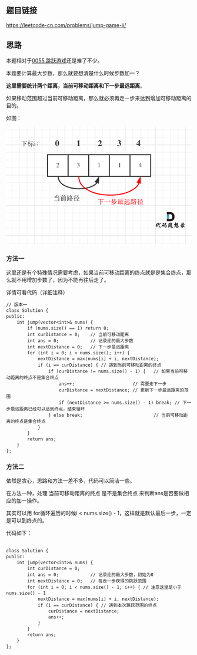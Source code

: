 ## 题目链接
https://leetcode-cn.com/problems/jump-game-ii/

## 思路 

本题相对于[0055.跳跃游戏](https://github.com/youngyangyang04/leetcode/blob/master/problems/0053.最大子序和.md)还是难了不少。

本题要计算最大步数，那么就要想清楚什么时候步数加一？ 

**这里需要统计两个距离，当前可移动距离和下一步最远距离**。

如果移动范围超过当前可移动距离，那么就必须再走一步来达到增加可移动距离的目的。

如图：

<img src='../pics/45.跳跃游戏II.png' width=600> </img></div>

### 方法一

这里还是有个特殊情况需要考虑，如果当前可移动距离的终点就是是集合终点，那么就不用增加步数了，因为不能再往后走了。

详情可看代码（详细注释）

```
// 版本一
class Solution {
public:
    int jump(vector<int>& nums) {
        if (nums.size() == 1) return 0;
        int curDistance = 0;    // 当前可移动距离
        int ans = 0;            // 记录走的最大步数
        int nextDistance = 0;   // 下一步最远距离
        for (int i = 0; i < nums.size(); i++) {
            nextDistance = max(nums[i] + i, nextDistance);
            if (i == curDistance) { // 遇到当前可移动距离的终点
                if (curDistance != nums.size() - 1) {   // 如果当前可移动距离的终点不是集合终点
                    ans++;                      // 需要走下一步
                    curDistance = nextDistance; // 更新下一步最远距离的范围
                    if (nextDistance >= nums.size() - 1) break; // 下一步最远距离已经可以达到终点，结束循环
                } else break;                           // 当前可移动距离的终点是集合终点
            }
        }
        return ans;
    }
};
```

### 方法二

依然是贪心，思路和方法一差不多，代码可以简洁一些。

在方法一种，处理 当前可移动距离的终点 是不是集合终点 来判断ans是否要做相应的加一操作。

其实可以用 for循环遍历的时候i < nums.size() - 1，这样就是默认最后一步，一定是可以到终点的。

代码如下：

```

class Solution {
public:
    int jump(vector<int>& nums) {
        int curDistance = 0;
        int ans = 0;            // 记录走的最大步数，初始为0
        int nextDistance = 0;   // 每走一步获得的跳跃范围
        for (int i = 0; i < nums.size() - 1; i++) { // 注意这里是小于nums.size() - 1
            nextDistance = max(nums[i] + i, nextDistance);
            if (i == curDistance) { // 遇到本次跳跃范围的终点
                curDistance = nextDistance;
                ans++;
            }
        }
        return ans;
    }
};
```
